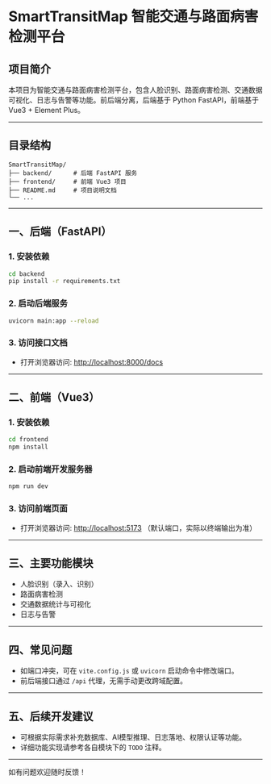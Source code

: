 # SmartTransitMap 智能交通与路面病害检测平台

## 项目简介
本项目为智能交通与路面病害检测平台，包含人脸识别、路面病害检测、交通数据可视化、日志与告警等功能。前后端分离，后端基于 Python FastAPI，前端基于 Vue3 + Element Plus。

---

## 目录结构
```
SmartTransitMap/
├── backend/      # 后端 FastAPI 服务
├── frontend/     # 前端 Vue3 项目
├── README.md     # 项目说明文档
└── ...
```

---

## 一、后端（FastAPI）

### 1. 安装依赖
```bash
cd backend
pip install -r requirements.txt
```

### 2. 启动后端服务
```bash
uvicorn main:app --reload
```

### 3. 访问接口文档
- 打开浏览器访问: [http://localhost:8000/docs](http://localhost:8000/docs)

---

## 二、前端（Vue3）

### 1. 安装依赖
```bash
cd frontend
npm install
```

### 2. 启动前端开发服务器
```bash
npm run dev
```

### 3. 访问前端页面
- 打开浏览器访问: [http://localhost:5173](http://localhost:5173) （默认端口，实际以终端输出为准）

---

## 三、主要功能模块
- 人脸识别（录入、识别）
- 路面病害检测
- 交通数据统计与可视化
- 日志与告警

---

## 四、常见问题
- 如端口冲突，可在 `vite.config.js` 或 `uvicorn` 启动命令中修改端口。
- 前后端接口通过 `/api` 代理，无需手动更改跨域配置。

---

## 五、后续开发建议
- 可根据实际需求补充数据库、AI模型推理、日志落地、权限认证等功能。
- 详细功能实现请参考各自模块下的 `TODO` 注释。

---

如有问题欢迎随时反馈！ 